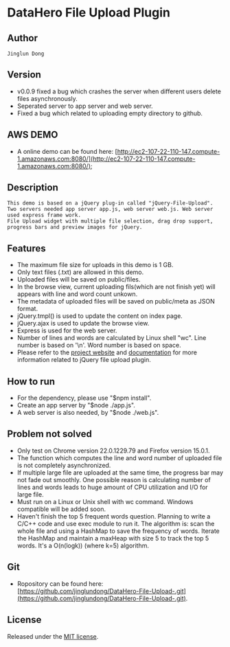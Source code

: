 # DataHero File Upload Plugin

## Author 
    Jinglun Dong 

## Version
+    v0.0.9 fixed a bug which crashes the server when different users delete files asynchronously. 
+    Seperated server to app server and web server.
+    Fixed a bug which related to uploading empty directory to github.
    
## AWS DEMO

+    A online demo can be found here: [http://ec2-107-22-110-147.compute-1.amazonaws.com:8080/](http://ec2-107-22-110-147.compute-1.amazonaws.com:8080/);

## Description
    This demo is based on a jQuery plug-in called "jQuery-File-Upload". 
    Two servers needed app server app.js, web server web.js. Web server used express frame work.
    File Upload widget with multiple file selection, drag drop support, progress bars and preview images for jQuery.

## Features
+   The maximum file size for uploads in this demo is 1 GB.
+   Only text files (.txt) are allowed in this demo.
+   Uploaded files will be saved on public/files.
+   In the browse view, current uploading fils(which are not finish yet) will appears with line and word count unkown.
+   The metadata of uploaded files will be saved on public/meta as JSON format.
+   jQuery.tmpl() is used to update the content on index page.
+   jQuery.ajax is used to update the browse view.
+   Express is used for the web server.
+   Number of lines and words are calculated by Linux shell "wc". Line number is based on '\n'. Word number is based on space.
+    Please refer to the [project website](https://github.com/blueimp/jQuery-File-Upload) and 
    [documentation](https://github.com/blueimp/jQuery-File-Upload/wiki"documentation) for more information related to jQuery file upload plugin.
    

## How to run
+    For the dependency, please use "$npm install".
+    Create an app server by "$node ./app.js".
+    A web server is also needed, by "$node ./web.js".

## Problem not solved
+    Only test on Chrome version 22.0.1229.79 and Firefox version 15.0.1.
+    The function which computes the line and word number of uploaded file is not completely asynchronized. 
+    If multiple large file are uploaded at the same time, the progress bar may not fade out smoothly. 
     One possible reason is calculating number of lines and words leads to huge amount of CPU utilization and I/O for large file.
+    Must run on a Linux or Unix shell with wc command. Windows compatible will be added soon.
+    Haven't finish the top 5 frequent words question. Planning to write a C/C++ code and use exec module to run it. 
     The algorithm is: scan the whole file and using a HashMap to save the frequency of words. 
     Iterate the HashMap and maintain a maxHeap with size 5 to track the top 5 words. 
     It's a O(n(logk)) (where k=5) algorithm.

## Git
+    Ropository can be found here: [https://github.com/jinglundong/DataHero-File-Upload-.git](https://github.com/jinglundong/DataHero-File-Upload-.git).

## License
Released under the [MIT license](http://www.opensource.org/licenses/MIT).

